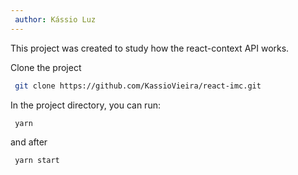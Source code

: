 ```yaml
---
 author: Kássio Luz
---
```


This project was created to study how the react-context API works.


Clone the project
```sh
 git clone https://github.com/KassioVieira/react-imc.git
```

In the project directory, you can run:

```sh
 yarn 
```

and after


```sh
 yarn start
```

